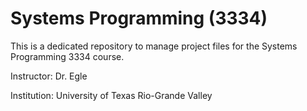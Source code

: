 # Systems Programming (3334)

This is a dedicated repository to manage project files for the Systems Programming 3334 course.

Instructor: Dr. Egle

Institution: University of Texas Rio-Grande Valley
